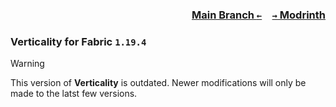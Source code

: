### <p align=right>[Main Branch `←`](https://github.com/KrLite/Mod.Verticality)&emsp;[`→` Modrinth](https://modrinth.com/mod/verticality)</p>

### Verticality for Fabric `1.19.4`

> [!WARNING]
> This version of **Verticality** is outdated. Newer modifications will only be made to the latst few versions.
